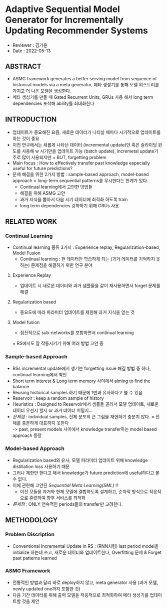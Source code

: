 # Adaptive Sequential Model Generator for Incrementally Updating Recommender Systems      

* Reviewer : 김가윤   
* Date : 2022-05-13   
   
## ABSTRACT   
* ASMG framework generates a better serving model from sequence of historical models via a meta generator, 메타 생성기를 통해 모델 히스토리를 가지고 더 나은 모델을 생성한다.   
* 메타 생성기를 만들 때 Gated Recurrent Units, GRUs 사용 해서 long term dependencies 포착해 ability를 최대화한다   

## INTRODUCTION   
* 업데이트가 중요해진 요즘, 새로운 데이터가 나타날 때마다 시기적으로 업데이트를 하는 것이 중요   
* 이전 연구에서는 새롭게 나타난 데이터 (incremental update)만 혹은 슬라이딩 윈도를 사용해 w 시기만을 업데이트 가능 (batch update), incremetal update가 주로 많이 사용되지만 = BUT, forgetting problem   
* Main focus : How to effectively transfer past knowledge especially useful for future predictions?   
* 문제 해결을 위한 2가지 방법 : sample-based approach, model-based approach = long-term sequential patterns를 무시한다는 한계가 있다.    
    * Continual learning에서 고안한 방법들
    * 해결을 위해 ASMG 고안
    * 과거 지식을 뽑아서 다음 시기 데이터에 최적화 하도록 train   
    * long term dependencies 강화하기 위해 GRUs 사용

## RELATED WORK   
### Continual Learning   
* Continual learning 종류 3가지 : Experience replay, Regularization-based, Model Fusion    
    * Continual learning : 현 데이터만 학습하게 되는 (과거 데이터를 기억하지 못하는) 문제점을 해결하기 위한 연구 분야
1. Experience Replay    
    *  업데이트 시 새로운 데이터와 과거 샘플들을 같이 재사용하면서 forget 문제를 해결    
2. Regularization based   
    * 중요도에 따라 파라미터 업데이트를 제한해 과거 지식을 얻는 것    
3. Model fusion    
    * 점진적으로 sub-networks를 포함하면서 continual learning   


    = RS에서도 잘 작동시키기 위해 여러 방법 고안 중

### Sample-based Approach   
* RSs incremental update에서 생기는 forgetting issue 해결 방법 중 하나, continual learning에서 착안   
* Short term interest & Long term memory 사이에서 aiming to find the balance
* Reusing historical samples 하기 때문에 1번과 유사하다고 볼 수 있음   
* Reservoir : keep a random sample of history
* Heuristics : Designed to Reservoir에서 샘플들 골라서 모델 업데이트, 새로운 데이터 우선시 할지 or 과거 데이터 버릴지...    
* *문제점* : individual samples, 전체 분포의 큰 그림을 재현하기 충분치 않다. = 전체를 충분하게 대표하지 못한다   
    -> past, present models 사이에서 knowledge transfer하는 model based approach 등장   

### Model-based Approach   
* Regularization based와 유사, 모델 파라미터 업데이트 위해 knowledge distillation loss 사용하기 때문   
* 그러나 제한만 한다고 해서 knowledge가 future prediction에 useful하다고 볼 수 없다.   
* 이에 관련해 고안된 *Sequential Meta Learning(SML)* !!   
    - 이전 모듈을 과거와 현재 모델에 결합하도록 설계하고, 순차적 방식으로 적응적으로 훈련하여 향후 서비스를 최적화   
* *문제점* : ONLY 연속적인 periods들의 transfer만 고려한다.   

## METHODOLOGY   
### Problem Discription   
* Conventional Incremental Update in RS : (RNN처럼) last period model을 initialize 하는데 쓰고, 새로운 데이터와 업데이트한다, Overfitting 문제 & Forget past patterns learned   

### ASMG Framework   
* 전통적인 방법과 달리 바로 deploy하지 않고, meta generator 사용 (과거 모델, newly updated one까지 포함한 것)   
* 다음 기간 데이터를 위해 출력 모델을 적응적으로 최적화하여 메타 생성기를 업데이트할 것을 제안